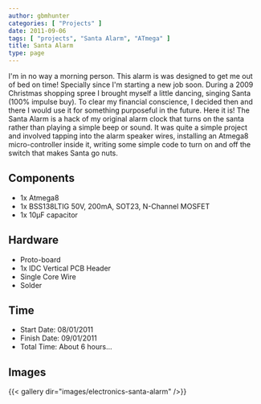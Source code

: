 ```yaml
---
author: gbmhunter
categories: [ "Projects" ]
date: 2011-09-06
tags: [ "projects", "Santa Alarm", "ATmega" ]
title: Santa Alarm
type: page
---
```


I'm in no way a morning person. This alarm is was designed to get me out of bed on time! Specially since I'm starting a new job soon. During a 2009 Christmas shopping spree I brought myself a little dancing, singing Santa (100% impulse buy). To clear my financial conscience, I decided then and there I would use it for something purposeful in the future. Here it is! The Santa Alarm is a hack of my original alarm clock that turns on the santa rather than playing a simple beep or sound. It was quite a simple project and involved tapping into the alarm speaker wires, installing an Atmega8 micro-controller inside it, writing some simple code to turn on and off the switch that makes Santa go nuts.

## Components

* 1x Atmega8
* 1x BSS138LTIG 50V, 200mA, SOT23, N-Channel MOSFET
* 1x 10µF capacitor

## Hardware

* Proto-board
* 1x IDC Vertical PCB Header
* Single Core Wire
* Solder

## Time

* Start Date: 08/01/2011
* Finish Date: 09/01/2011
* Total Time: About 6 hours...

## Images

{{< gallery dir="images/electronics-santa-alarm" />}}